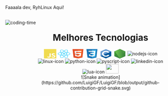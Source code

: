 Faaaala dev, RyhLinux Aqui!


<div  align="center"> 
  <div style="display: inline_block"><br>
    <img align="left" height="250" alt="coding-time" src="code.gif">
    <h1 align="center">Melhores Tecnologias </h1>
    <img align="center" height="30" width="40" alt="js-icon"  src="https://raw.githubusercontent.com/devicons/devicon/master/icons/javascript/javascript-plain.svg">
    <img align="center" height="30" width="40" alt="react-icon" src="https://raw.githubusercontent.com/devicons/devicon/master/icons/react/react-original.svg">
    <img align="center" height="30" width="40" alt="html-icon" src="https://raw.githubusercontent.com/devicons/devicon/master/icons/html5/html5-original.svg">
    <img align="center" height="30" width="40" alt="css-icon" src="https://raw.githubusercontent.com/devicons/devicon/master/icons/css3/css3-original.svg">
    <img align="center" height="30" width="40" alt="c-icon" src="https://raw.githubusercontent.com/devicons/devicon/master/icons/c/c-original.svg">
    <img align="center" height="30" width="40" alt="nodejs-icon" src="https://raw.githubusercontent.com/devicons/devicon/master/icons/nodejs/nodejs-original.svg">
    <img align="center" height="30" width="40" alt="nodejs-icon" src="https://raw.githubusercontent.com/jmnote/z-icons/master/svg/cpp.svg">
    <img alifn="center" height="30" width="40" alt="linux-icon"  src="https://cdn.jsdelivr.net/gh/devicons/devicon@latest/icons/linux/linux-original.svg" />
    <img alifn="center" height="30" width="40" alt="python-icon" src="https://cdn.jsdelivr.net/gh/devicons/devicon@latest/icons/python/python-original.svg" />
    <img alifn="center" height="30" width="40" alt="pyscript-icon" src="https://cdn.jsdelivr.net/gh/devicons/devicon@latest/icons/pyscript/pyscript-original-wordmark.svg" />
    <img alifn="center" height="30" width="40" alt="linkedin-icon" src="https://cdn.jsdelivr.net/gh/devicons/devicon@latest/icons/linkedin/linkedin-original.svg" />
    <img alifn="center" height="30" width="40" alt="lua-icon" src="https://cdn.jsdelivr.net/gh/devicons/devicon@latest/icons/lua/lua-original.svg" />  
    <img alifn="center" height="30" width="40" alt"latex-icon" src="https://cdn.jsdelivr.net/gh/devicons/devicon@latest/icons/latex/latex-original.svg" />

          
  </div>                                                                                                                                                                                                                                                                                                                                                                               
![Snake animation](https://github.com/LuigiGF/LuigiGF/blob/output/github-contribution-grid-snake.svg)

